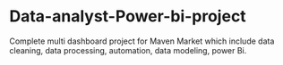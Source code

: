 # Data-analyst-Power-bi-project
Complete multi dashboard project for Maven Market which include data cleaning, data processing, automation, data modeling, power Bi.
